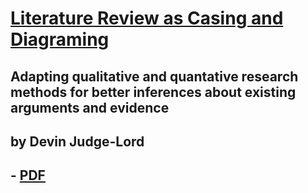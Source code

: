 # [Literature Review as Casing and Diagraming](https://judgelord.github.io/dags/dags-paper.pdf)

## Adapting qualitative and quantative research methods for better inferences about existing arguments and evidence

## by Devin Judge-Lord

## - [PDF](https://judgelord.github.io/dags/dags-paper.pdf)
<!--
## - [DOCX](https://judgelord.github.io/dags/dags-paper.docx)
## - [HTML](https://judgelord.github.io/dags/dags-paper.html) (mobile friendly)
--> 